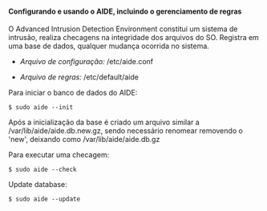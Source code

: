 #### Configurando e usando o AIDE, incluindo o gerenciamento de regras

O Advanced Intrusion Detection Environment constitui um sistema de intrusão, realiza checagens na integridade dos arquivos do SO. Registra em uma base de dados, qualquer mudança ocorrida no sistema.

- *Arquivo de configuração:* /etc/aide.conf

- *Arquivo de regras:* /etc/default/aide

Para iniciar o banco de dados do AIDE:
```
$ sudo aide --init
```
Após a inicialização da base é criado um arquivo similar a /var/lib/aide/aide.db.new.gz, sendo necessário renomear removendo o 'new', deixando como /var/lib/aide/aide.db.gz

Para executar uma checagem:
```
$ sudo aide --check
```

Update database:
```
$ sudo aide --update
```
